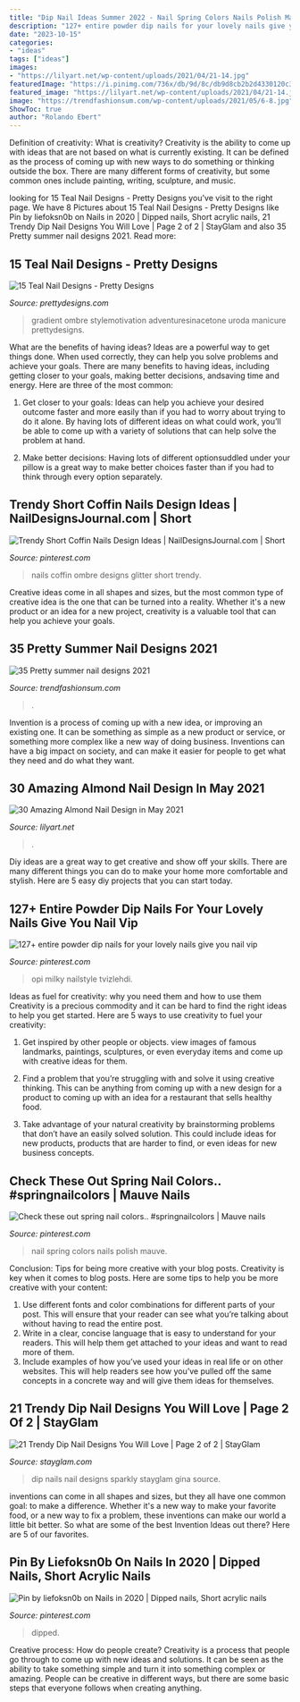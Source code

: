 ```yaml
---
title: "Dip Nail Ideas Summer 2022 - Nail Spring Colors Nails Polish Mauve"
description: "127+ entire powder dip nails for your lovely nails give you nail vip"
date: "2023-10-15"
categories:
- "ideas"
tags: ["ideas"]
images:
- "https://lilyart.net/wp-content/uploads/2021/04/21-14.jpg"
featuredImage: "https://i.pinimg.com/736x/db/9d/8c/db9d8cb2b2d4330120c361d309c76278.jpg"
featured_image: "https://lilyart.net/wp-content/uploads/2021/04/21-14.jpg"
image: "https://trendfashionsum.com/wp-content/uploads/2021/05/6-8.jpg"
ShowToc: true
author: "Rolando Ebert"
---
```



Definition of creativity: What is creativity?
Creativity is the ability to come up with ideas that are not based on what is currently existing. It can be defined as the process of coming up with new ways to do something or thinking outside the box. There are many different forms of creativity, but some common ones include painting, writing, sculpture, and music.

	

		
looking for 15 Teal Nail Designs - Pretty Designs you've visit to the right page. We have 8 Pictures about 15 Teal Nail Designs - Pretty Designs like Pin by liefoksn0b on Nails in 2020 | Dipped nails, Short acrylic nails, 21 Trendy Dip Nail Designs You Will Love | Page 2 of 2 | StayGlam and also 35 Pretty summer nail designs 2021. Read more:
		
    
## 15 Teal Nail Designs - Pretty Designs

<img loading=lazy src="http://www.prettydesigns.com/wp-content/uploads/2014/06/Gradient-Nails.jpg" onerror="this.onerror=null;this.src='https://tse2.mm.bing.net/th?id=OIP.jnXjrqZue1pYtxdAm-zSWAHaJ2&amp;pid=15.1';" alt="15 Teal Nail Designs - Pretty Designs">

_Source: prettydesigns.com_

>gradient ombre stylemotivation adventuresinacetone uroda manicure prettydesigns. 

	

What are the benefits of having ideas?
Ideas are a powerful way to get things done. When used correctly, they can help you solve problems and achieve your goals. There are many benefits to having ideas, including getting closer to your goals, making better decisions, andsaving time and energy. Here are three of the most common: 
1. Get closer to your goals: Ideas can help you achieve your desired outcome faster and more easily than if you had to worry about trying to do it alone. By having lots of different ideas on what could work, you’ll be able to come up with a variety of solutions that can help solve the problem at hand.

2. Make better decisions: Having lots of different optionsuddled under your pillow is a great way to make better choices faster than if you had to think through every option separately.

    
## Trendy Short Coffin Nails Design Ideas | NailDesignsJournal.com | Short

<img loading=lazy src="https://i.pinimg.com/736x/eb/39/e1/eb39e1439b393e804a5cde1be88fa0b8.jpg" onerror="this.onerror=null;this.src='https://tse2.mm.bing.net/th?id=OIP.tCPgiWFwlG1WZ0AKKQjdkQHaHa&amp;pid=15.1';" alt="Trendy Short Coffin Nails Design Ideas | NailDesignsJournal.com | Short">

_Source: pinterest.com_

>nails coffin ombre designs glitter short trendy. 

	

Creative ideas come in all shapes and sizes, but the most common type of creative idea is the one that can be turned into a reality. Whether it's a new product or an idea for a new project, creativity is a valuable tool that can help you achieve your goals.

    
## 35 Pretty Summer Nail Designs 2021

<img loading=lazy src="https://trendfashionsum.com/wp-content/uploads/2021/05/6-8.jpg" onerror="this.onerror=null;this.src='https://tse1.mm.bing.net/th?id=OIP.mHcl2IYnAxJWYo1g_StDpwHaLH&amp;pid=15.1';" alt="35 Pretty summer nail designs 2021">

_Source: trendfashionsum.com_

>. 

	

Invention is a process of coming up with a new idea, or improving an existing one. It can be something as simple as a new product or service, or something more complex like a new way of doing business. Inventions can have a big impact on society, and can make it easier for people to get what they need and do what they want.

    
## 30 Amazing Almond Nail Design In May 2021

<img loading=lazy src="https://lilyart.net/wp-content/uploads/2021/04/21-14.jpg" onerror="this.onerror=null;this.src='https://tse3.mm.bing.net/th?id=OIP.o-bakDXQiXLwLXzvMtDlUwHaKn&amp;pid=15.1';" alt="30 Amazing Almond Nail Design in May 2021">

_Source: lilyart.net_

>. 

	

Diy ideas are a great way to get creative and show off your skills. There are many different things you can do to make your home more comfortable and stylish. Here are 5 easy diy projects that you can start today.

    
## 127+ Entire Powder Dip Nails For Your Lovely Nails Give You Nail Vip

<img loading=lazy src="https://i.pinimg.com/736x/db/9d/8c/db9d8cb2b2d4330120c361d309c76278.jpg" onerror="this.onerror=null;this.src='https://tse1.mm.bing.net/th?id=OIP.IlgQKJ5mxVaXM2WhwRrm_QHaHV&amp;pid=15.1';" alt="127+ entire powder dip nails for your lovely nails give you nail vip">

_Source: pinterest.com_

>opi milky nailstyle tvizlehdi. 

	

Ideas as fuel for creativity: why you need them and how to use them
Creativity is a precious commodity and it can be hard to find the right ideas to help you get started. Here are 5 ways to use creativity to fuel your creativity:
1. Get inspired by other people or objects. view images of famous landmarks, paintings, sculptures, or even everyday items and come up with creative ideas for them.

2. Find a problem that you’re struggling with and solve it using creative thinking. This can be anything from coming up with a new design for a product to coming up with an idea for a restaurant that sells healthy food.

3. Take advantage of your natural creativity by brainstorming problems that don’t have an easily solved solution. This could include ideas for new products, products that are harder to find, or even ideas for new business concepts.


    
## Check These Out Spring Nail Colors.. #springnailcolors | Mauve Nails

<img loading=lazy src="https://i.pinimg.com/736x/41/0b/fb/410bfb4a0361839f79312fd881c15895.jpg" onerror="this.onerror=null;this.src='https://tse4.mm.bing.net/th?id=OIP.xK6sWWCooIGURIalesw29gHaHa&amp;pid=15.1';" alt="Check these out spring nail colors.. #springnailcolors | Mauve nails">

_Source: pinterest.com_

>nail spring colors nails polish mauve. 

	

Conclusion: Tips for being more creative with your blog posts.
Creativity is key when it comes to blog posts. Here are some tips to help you be more creative with your content: 
1. Use different fonts and color combinations for different parts of your post. This will ensure that your reader can see what you’re talking about without having to read the entire post. 
2. Write in a clear, concise language that is easy to understand for your readers. This will help them get attached to your ideas and want to read more of them. 
3. Include examples of how you’ve used your ideas in real life or on other websites. This will help readers see how you’ve pulled off the same concepts in a concrete way and will give them ideas for themselves. 

    
## 21 Trendy Dip Nail Designs You Will Love | Page 2 Of 2 | StayGlam

<img loading=lazy src="https://stayglam.com/wp-content/uploads/2020/06/Sparkly-Blue-Dip-Nails.jpg" onerror="this.onerror=null;this.src='https://tse1.mm.bing.net/th?id=OIP.p0NZhVRr1UQE4eBS8b1e_gHaHa&amp;pid=15.1';" alt="21 Trendy Dip Nail Designs You Will Love | Page 2 of 2 | StayGlam">

_Source: stayglam.com_

>dip nails nail designs sparkly stayglam gina source. 

	

inventions can come in all shapes and sizes, but they all have one common goal: to make a difference. Whether it's a new way to make your favorite food, or a new way to fix a problem, these inventions can make our world a little bit better. So what are some of the best Invention Ideas out there? Here are 5 of our favorites.

    
## Pin By Liefoksn0b On Nails In 2020 | Dipped Nails, Short Acrylic Nails

<img loading=lazy src="https://i.pinimg.com/736x/8d/59/45/8d5945228bd359e18e74cc8b10cc1a28.jpg" onerror="this.onerror=null;this.src='https://tse2.mm.bing.net/th?id=OIP.PTqGdAKr98QnThpVdpdplgHaJ3&amp;pid=15.1';" alt="Pin by liefoksn0b on Nails in 2020 | Dipped nails, Short acrylic nails">

_Source: pinterest.com_

>dipped. 

	

Creative process: How do people create?
Creativity is a process that people go through to come up with new ideas and solutions. It can be seen as the ability to take something simple and turn it into something complex or amazing. People can be creative in different ways, but there are some basic steps that everyone follows when creating anything.

